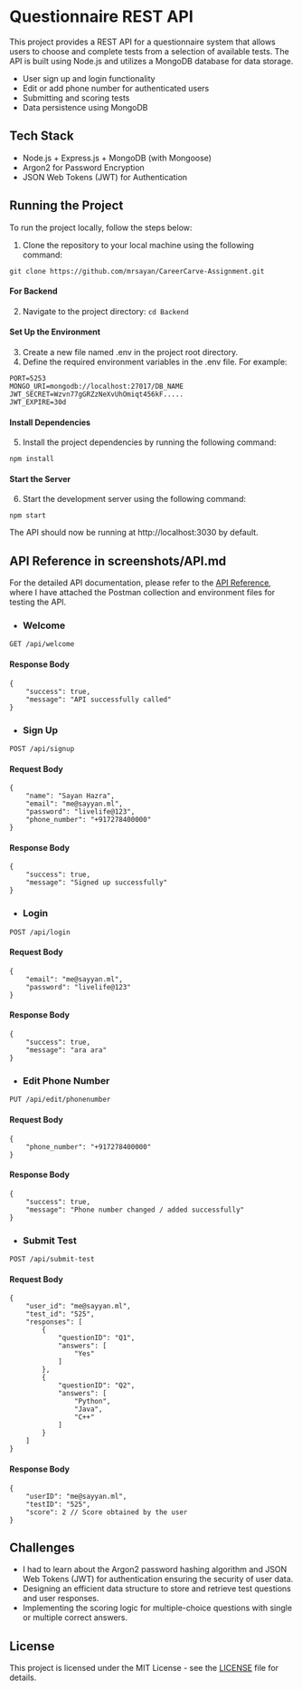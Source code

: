 # Questionnaire REST API

This project provides a REST API for a questionnaire system that allows users to choose and complete tests from a selection of available tests. The API is built using Node.js and utilizes a MongoDB database for data storage.

- User sign up and login functionality
- Edit or add phone number for authenticated users
- Submitting and scoring tests
- Data persistence using MongoDB

## Tech Stack
+ Node.js  + Express.js + MongoDB (with Mongoose) 
+ Argon2 for Password Encryption 
+ JSON Web Tokens (JWT) for Authentication
## Running the Project
To run the project locally, follow the steps below:
1. Clone the repository to your local machine using the following command:
```
git clone https://github.com/mrsayan/CareerCarve-Assignment.git
```
#### For Backend
2. Navigate to the project directory: `cd Backend`
#### Set Up the Environment
3. Create a new file named .env in the project root directory.
4. Define the required environment variables in the .env file. For example:
```
PORT=5253
MONGO_URI=mongodb://localhost:27017/DB_NAME
JWT_SECRET=Wzvn77gGRZzNeXvUhOmiqt456kF.....
JWT_EXPIRE=30d
```
#### Install Dependencies
5. Install the project dependencies by running the following command:
```
npm install
```
#### Start the Server
6. Start the development server using the following command:
```
npm start
```

The API should now be running at http://localhost:3030 by default.

## API Reference in screenshots/API.md
For the detailed API documentation, please refer to the [API Reference](ScreenShots/API.md), where I have attached the Postman collection and environment files for testing the API.

- ### Welcome
```
GET /api/welcome
```
#### Response Body
```
{
    "success": true,
    "message": "API successfully called"
}
```
- ### Sign Up
```
POST /api/signup
```
#### Request Body
```
{
    "name": "Sayan Hazra",
    "email": "me@sayyan.ml",
    "password": "livelife@123",
    "phone_number": "+917278400000"
}
```
#### Response Body
```
{
    "success": true,
    "message": "Signed up successfully"
}
```
- ### Login
```
POST /api/login
```
#### Request Body
```
{
    "email": "me@sayyan.ml",
    "password": "livelife@123"
}
```
#### Response Body
``` 
{
    "success": true,
    "message": "ara ara"
}
```
- ### Edit Phone Number
```
PUT /api/edit/phonenumber
```
#### Request Body
```
{
    "phone_number": "+917278400000"
}
```
#### Response Body
```
{
    "success": true,
    "message": "Phone number changed / added successfully"
}
```
- ### Submit Test
```
POST /api/submit-test
```
#### Request Body
```
{
    "user_id": "me@sayyan.ml",
    "test_id": "525",
    "responses": [
        {
            "questionID": "Q1",
            "answers": [
                "Yes"
            ]
        },
        {
            "questionID": "Q2",
            "answers": [
                "Python",
                "Java",
                "C++"
            ]
        }
    ]
}
```
#### Response Body
```
{
    "userID": "me@sayyan.ml",
    "testID": "525",
    "score": 2 // Score obtained by the user
}
```

## Challenges
- I had to learn about the Argon2 password hashing algorithm and JSON Web Tokens (JWT) for authentication ensuring the security of user data.
- Designing an efficient data structure to store and retrieve test questions and user responses.
- Implementing the scoring logic for multiple-choice questions with single or multiple correct answers.

## License
This project is licensed under the MIT License - see the [LICENSE](LICENSE) file for details.